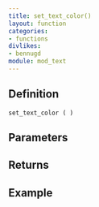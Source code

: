 ```yaml
---
title: set_text_color()
layout: function
categories:
- functions
divlikes:
- bennugd
module: mod_text
---
```


## Definition

    set_text_color ( )

## Parameters

## Returns

## Example
